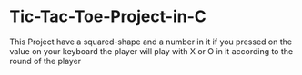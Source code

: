 # Tic-Tac-Toe-Project-in-C
This Project have a squared-shape and a number in it if you pressed on the value on your keyboard the player will play with X or O in it according to the round of the player
